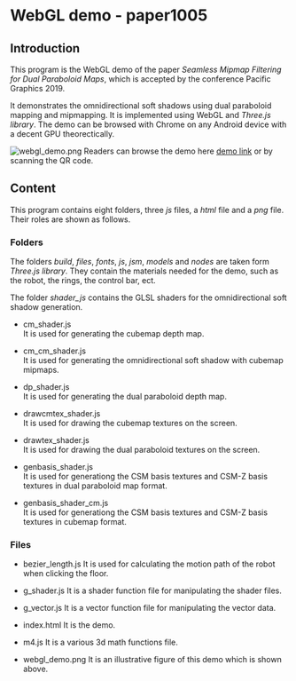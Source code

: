 # WebGL demo - paper1005

## Introduction
This program is the WebGL demo of the paper _Seamless Mipmap Filtering for Dual Paraboloid Maps_, which is accepted by the conference Pacific Graphics 2019. 

It demonstrates the omnidirectional soft shadows using dual paraboloid mapping and mipmapping. It is implemented using WebGL and _Three.js library_. The demo can be browsed with Chrome on any Android device with a decent GPU theorectically. 

![webgl_demo.png](https://github.com/wzni/paper1005/blob/master/webgl_demo.png)
Readers can browse the demo here [demo link](https://wzni.github.io/paper1005/) or by scanning the QR code.


## Content

This program contains eight folders, three _js_ files, a _html_ file and a _png_ file. Their roles are shown as follows.

### Folders

The folders _build_, _files_, _fonts_, _js_, _jsm_, _models_ and _nodes_ are taken form _Three.js library_. They contain the materials needed for the demo, such as the robot, the rings, the control bar, ect.

The folder _shader_js_ contains the GLSL shaders for the omnidirectional soft shadow generation. 
- cm_shader.js  
  It is used for generating the cubemap depth map.
  
- cm_cm_shader.js  
  It is used for generating the omnidirectional soft shadow with cubemap mipmaps.
  
- dp_shader.js  
  It is used for generating the dual paraboloid depth map.
  
- drawcmtex_shader.js  
  It is used for drawing the cubemap textures on the screen.
  
- drawtex_shader.js  
  It is used for drawing the dual paraboloid textures on the screen.
  
- genbasis_shader.js  
  It is used for generationg the CSM basis textures and CSM-Z basis textures in dual paraboloid map format.
  
- genbasis_shader_cm.js  
  It is used for generationg the CSM basis textures and CSM-Z basis textures in cubemap format.
 
### Files
  
- bezier_length.js 
  It is used for calculating the motion path of the robot when clicking the floor.
    
- g_shader.js 
  It is a shader function file for manipulating the shader files.
    
- g_vector.js
  It is a vector function file for manipulating the vector data.
  
- index.html
  It is the demo. 

- m4.js
  It is a various 3d math functions file.
  
- webgl_demo.png
  It is an illustrative figure of this demo which is shown above.

